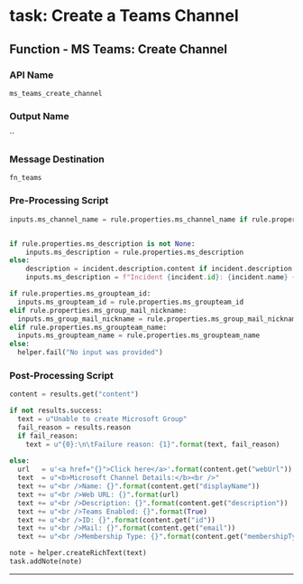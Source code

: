 <!--
    DO NOT MANUALLY EDIT THIS FILE
    THIS FILE IS AUTOMATICALLY GENERATED WITH resilient-sdk codegen
-->

# task: Create a Teams Channel

## Function - MS Teams: Create Channel

### API Name
`ms_teams_create_channel`

### Output Name
``

### Message Destination
`fn_teams`

### Pre-Processing Script
```python
inputs.ms_channel_name = rule.properties.ms_channel_name if rule.properties.ms_channel_name else f"Incident {incident.id} {incident.name}"


if rule.properties.ms_description is not None:
    inputs.ms_description = rule.properties.ms_description
else:
    description = incident.description.content if incident.description else ""
    inputs.ms_description = f"Incident {incident.id}: {incident.name} {description}"

if rule.properties.ms_groupteam_id:
  inputs.ms_groupteam_id = rule.properties.ms_groupteam_id
elif rule.properties.ms_group_mail_nickname:
  inputs.ms_group_mail_nickname = rule.properties.ms_group_mail_nickname
elif rule.properties.ms_groupteam_name:
  inputs.ms_groupteam_name = rule.properties.ms_groupteam_name
else:
  helper.fail("No input was provided")
```

### Post-Processing Script
```python
content = results.get("content")

if not results.success:
  text = u"Unable to create Microsoft Group"
  fail_reason = results.reason
  if fail_reason:
    text = u"{0}:\n\tFailure reason: {1}".format(text, fail_reason)
    
else:
  url   = u'<a href="{}">Click here</a>'.format(content.get("webUrl"))
  text  = u"<b>Microsoft Channel Details:</b><br />"
  text += u"<br />Name: {}".format(content.get("displayName"))
  text += u"<br />Web URL: {}".format(url)
  text += u"<br />Description: {}".format(content.get("description"))
  text += u"<br />Teams Enabled: {}".format(True)
  text += u"<br />ID: {}".format(content.get("id"))
  text += u"<br />Mail: {}".format(content.get("email"))
  text += u"<br />Membership Type: {}".format(content.get("membershipType"))

note = helper.createRichText(text)
task.addNote(note)

```

---


